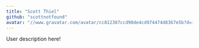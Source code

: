 ```yaml
---
title: "Scott Thiel"
github: "scottnotfound"
avatar: "//www.gravatar.com/avatar/cc812387ccd90de4cd974474d8367e5b?d=identicon"
---
```


User description here!
